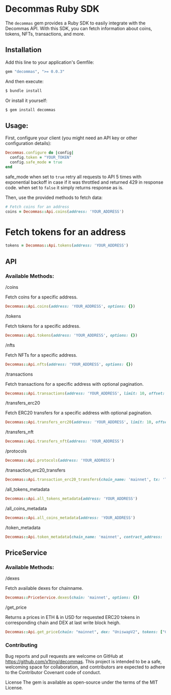# Decommas Ruby SDK

The `decommas` gem provides a Ruby SDK to easily integrate with the Decommas API. With this SDK, you can fetch information about coins, tokens, NFTs, transactions, and more.

## Installation

Add this line to your application's Gemfile:

```ruby
gem "decommas", ">= 0.0.3"
```
And then execute:

```bash
$ bundle install

```
Or install it yourself:

```bash
$ gem install decommas
```

## Usage:
First, configure your client (you might need an API key or other configuration details):

```ruby
Decommas.configure do |config|
  config.token = "YOUR_TOKEN"
  config.safe_mode = true
end
```

safe_mode when set to `true` retry all requests to API 5 times with exponential backoff in case if it was throttled and returned 429 in response code.
when set to `false` it simply returns response as is.

Then, use the provided methods to fetch data:

```ruby
# Fetch coins for an address
coins = Decommas::Api.coins(address: 'YOUR_ADDRESS')
```

# Fetch tokens for an address
```ruby
tokens = Decommas::Api.tokens(address: 'YOUR_ADDRESS')
```

## API

### Available Methods:

/coins

Fetch coins for a specific address.

```ruby
Decommas::Api.coins(address: 'YOUR_ADDRESS', options: {})
```

/tokens

Fetch tokens for a specific address.

```ruby
Decommas::Api.tokens(address: 'YOUR_ADDRESS', options: {})
```

/nfts

Fetch NFTs for a specific address.

```ruby
Decommas::Api.nfts(address: 'YOUR_ADDRESS', options: {})
```

/transactions

Fetch transactions for a specific address with optional pagination.

```ruby
Decommas::Api.transactions(address: 'YOUR_ADDRESS', limit: 10, offset: 0)
```

/transfers_erc20

Fetch ERC20 transfers for a specific address with optional pagination.

```ruby
Decommas::Api.transfers_erc20(address: 'YOUR_ADDRESS', limit: 10, offset: 0)
```

/transfers_nft

```ruby
Decommas::Api.transfers_nft(address: 'YOUR_ADDRESS')
```

/protocols

```ruby
Decommas::Api.protocols(address: 'YOUR_ADDRESS')
```

/transaction_erc20_transfers

```ruby
Decommas::Api.transaction_erc20_transfers(chain_name: 'mainnet', tx: 'TX_HASH')
```

/all_tokens_metadata

```ruby
Decommas::Api.all_tokens_metadata(address: 'YOUR_ADDRESS')
```

/all_coins_metadata

```ruby
Decommas::Api.all_coins_metadata(address: 'YOUR_ADDRESS')
```

/token_metadata

```ruby
Decommas::Api.token_metadata(chain_name: 'mainnet', contract_address: 'CONTRACT_ADDRESS')
```

## PriceService

### Available Methods:

/dexes

Fetch available dexes for chainname.

```ruby
Decommas::PriceService.dexes(chain: 'mainnet', options: {})
```

/get_price

Returns a prices in ETH & in USD for requested ERC20 tokens in corresponding chain and DEX at last write block heigh.

```ruby
Decommas::Api.get_price(chain: "mainnet", dex: "UniswapV2", tokens: ["CONTRACT"])
```


### Contributing

Bug reports and pull requests are welcome on GitHub at https://github.com/x1ting/decommas. This project is intended to be a safe, welcoming space for collaboration, and contributors are expected to adhere to the Contributor Covenant code of conduct.

License
The gem is available as open-source under the terms of the MIT License.

